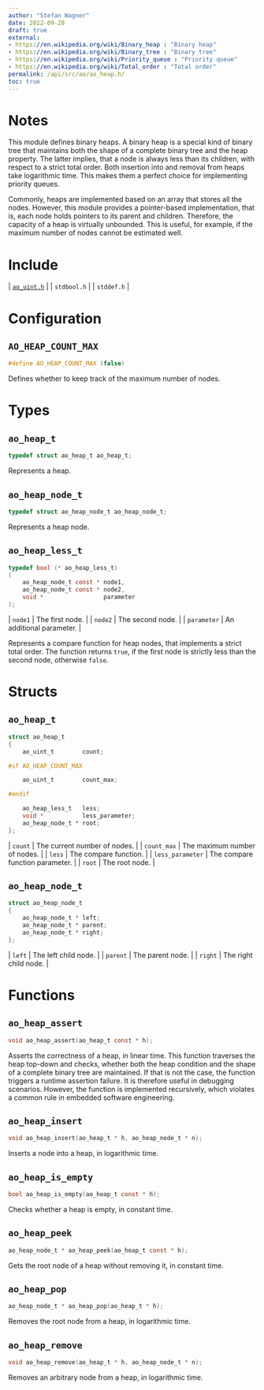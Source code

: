 ```yaml
---
author: "Stefan Wagner"
date: 2022-09-28
draft: true
external:
- https://en.wikipedia.org/wiki/Binary_heap : "Binary heap"
- https://en.wikipedia.org/wiki/Binary_tree : "Binary tree"
- https://en.wikipedia.org/wiki/Priority_queue : "Priority queue"
- https://en.wikipedia.org/wiki/Total_order : "Total order"
permalink: /api/src/ao/ao_heap.h/
toc: true
---
```


# Notes

This module defines binary heaps. A binary heap is a special kind of binary tree that maintains both the shape of a complete binary tree and the heap property. The latter implies, that a node is always less than its children, with respect to a strict total order. Both insertion into and removal from heaps take logarithmic time. This makes them a perfect choice for implementing priority queues.

Commonly, heaps are implemented based on an array that stores all the nodes. However, this module provides a pointer-based implementation, that is, each node holds pointers to its parent and children. Therefore, the capacity of a heap is virtually unbounded. This is useful, for example, if the maximum number of nodes cannot be estimated well.

# Include

| [`ao_uint.h`](ao_uint.h.md) |
| `stdbool.h` |
| `stddef.h` |

# Configuration

## `AO_HEAP_COUNT_MAX`

```c
#define AO_HEAP_COUNT_MAX (false)
```

Defines whether to keep track of the maximum number of nodes.

# Types

## `ao_heap_t`

```c
typedef struct ao_heap_t ao_heap_t;
```

Represents a heap.

## `ao_heap_node_t`

```c
typedef struct ao_heap_node_t ao_heap_node_t;
```

Represents a heap node.

## `ao_heap_less_t`

```c
typedef bool (* ao_heap_less_t)
(
    ao_heap_node_t const * node1,
    ao_heap_node_t const * node2,
    void *                 parameter
);
```

| `node1` | The first node. |
| `node2` | The second node. |
| `parameter` | An additional parameter. |

Represents a compare function for heap nodes, that implements a strict total order. The function returns `true`, if the first node is strictly less than the second node, otherwise `false`.

# Structs

## `ao_heap_t`

```c
struct ao_heap_t
{
    ao_uint_t        count;

#if AO_HEAP_COUNT_MAX

    ao_uint_t        count_max;

#endif

    ao_heap_less_t   less;
    void *           less_parameter;
    ao_heap_node_t * root;
};
```

| `count` | The current number of nodes. |
| `count_max` | The maximum number of nodes. |
| `less` | The compare function. |
| `less_parameter` | The compare function parameter. |
| `root` | The root node. |

## `ao_heap_node_t`

```c
struct ao_heap_node_t
{
    ao_heap_node_t * left;
    ao_heap_node_t * parent;
    ao_heap_node_t * right;
};
```

| `left` | The left child node. |
| `parent` | The parent node. |
| `right` | The right child node. |

# Functions

## `ao_heap_assert`

```c
void ao_heap_assert(ao_heap_t const * h);
```

Asserts the correctness of a heap, in linear time. This function traverses the heap top-down and checks, whether both the heap condition and the shape of a complete binary tree are maintained. If that is not the case, the function triggers a runtime assertion failure. It is therefore useful in debugging scenarios. However, the function is implemented recursively, which violates a common rule in embedded software engineering.

## `ao_heap_insert`

```c
void ao_heap_insert(ao_heap_t * h, ao_heap_node_t * n);
```

Inserts a node into a heap, in logarithmic time.

## `ao_heap_is_empty`

```c
bool ao_heap_is_empty(ao_heap_t const * h);
```

Checks whether a heap is empty, in constant time.

## `ao_heap_peek`

```c
ao_heap_node_t * ao_heap_peek(ao_heap_t const * h);
```

Gets the root node of a heap without removing it, in constant time.

## `ao_heap_pop`

```c
ao_heap_node_t * ao_heap_pop(ao_heap_t * h);
```

Removes the root node from a heap, in logarithmic time.

## `ao_heap_remove`

```c
void ao_heap_remove(ao_heap_t * h, ao_heap_node_t * n);
```

Removes an arbitrary node from a heap, in logarithmic time.
